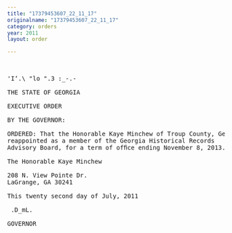 ```yaml
---
title: "17379453607_22_11_17"
originalname: "17379453607_22_11_17"
category: orders
year: 2011
layout: order

---
```

<pre>
 

'I‘.\ "lo ".3 :_-.-

THE STATE OF GEORGIA

EXECUTIVE ORDER

BY THE GOVERNOR:

ORDERED: That the Honorable Kaye Minchew of Troup County, Georgia, is
reappointed as a member of the Georgia Historical Records
Advisory Board, for a term of ofﬁce ending November 8, 2013.

The Honorable Kaye Minchew

208 N. View Pointe Dr.
LaGrange, GA 30241

This twenty second day of July, 2011

 .D_mL.

GOVERNOR

</pre>
